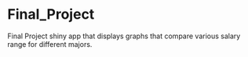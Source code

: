 # Final_Project
Final Project shiny app that displays graphs that compare various salary range for different majors.
